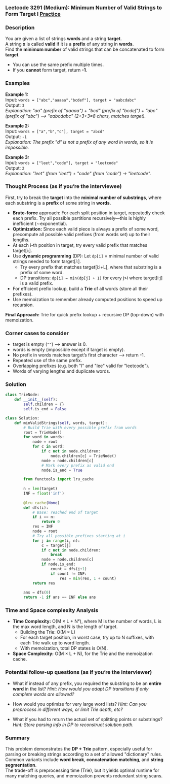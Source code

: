 ### Leetcode 3291 (Medium): Minimum Number of Valid Strings to Form Target I [Practice](https://leetcode.com/problems/minimum-number-of-valid-strings-to-form-target-i)

### Description  
You are given a list of strings **words** and a string **target**.  
A string **x** is called **valid** if it is a **prefix** of any string in **words**.  
Find the **minimum number** of valid strings that can be concatenated to form **target**.  
- You can use the same prefix multiple times.
- If you **cannot** form target, return **-1**.

### Examples  

**Example 1:**  
Input: `words = ["abc","aaaaa","bcdef"], target = "aabcdabc"`  
Output: `3`  
*Explanation: "aa" (prefix of "aaaaa") + "bcd" (prefix of "bcdef") + "abc" (prefix of "abc") ⟶ "aabcdabc" (2+3+3=8 chars, matches target).*

**Example 2:**  
Input: `words = ["a","b","c"], target = "abcd"`  
Output: `-1`  
*Explanation: The prefix "d" is not a prefix of any word in words, so it is impossible.*

**Example 3:**  
Input: `words = ["leet","code"], target = "leetcode"`  
Output: `2`  
*Explanation: "leet" (from "leet") + "code" (from "code") → "leetcode".*

### Thought Process (as if you’re the interviewee)  
First, try to break the **target** into the **minimal number of substrings**, where each substring is a **prefix** of some string in **words**.  
- **Brute-force** approach: For each split position in target, repeatedly check each prefix. Try all possible partitions recursively—this is highly inefficient (∼exponential).
- **Optimization:** Since each valid piece is always a prefix of some word, precompute all possible valid prefixes (from words set) up to their lengths.
- At each i-th position in target, try every valid prefix that matches target[i:].
- Use **dynamic programming** (DP): Let `dp[i]` = minimal number of valid strings needed to form target[𝑖:].  
  - Try every prefix that matches target[i:i+L], where that substring is a prefix of some word.
  - DP transitions: `dp[i] = min(dp[j] + 1)` for every j>i where target[i:j] is a valid prefix.
- For efficient prefix lookup, build a **Trie** of all words (store all their prefixes).
- Use memoization to remember already computed positions to speed up recursion.

**Final Approach:** Trie for quick prefix lookup + recursive DP (top-down) with memoization.

### Corner cases to consider  
- target is empty (`""`) ⟶ answer is 0.
- words is empty (impossible except if target is empty).
- No prefix in words matches target’s first character ⟶ return -1.
- Repeated use of the same prefix.
- Overlapping prefixes (e.g. both "l" and "lee" valid for "leetcode").
- Words of varying lengths and duplicate words.

### Solution

```python
class TrieNode:
    def __init__(self):
        self.children = {}
        self.is_end = False

class Solution:
    def minValidStrings(self, words, target):
        # Build Trie with every possible prefix from words
        root = TrieNode()
        for word in words:
            node = root
            for c in word:
                if c not in node.children:
                    node.children[c] = TrieNode()
                node = node.children[c]
                # Mark every prefix as valid end
                node.is_end = True

        from functools import lru_cache
        
        n = len(target)
        INF = float('inf')
        
        @lru_cache(None)
        def dfs(i):
            # Base: reached end of target
            if i == n:
                return 0
            res = INF
            node = root
            # Try all possible prefixes starting at i
            for j in range(i, n):
                c = target[j]
                if c not in node.children:
                    break
                node = node.children[c]
                if node.is_end:
                    count = dfs(j+1)
                    if count != INF:
                        res = min(res, 1 + count)
            return res
        
        ans = dfs(0)
        return -1 if ans == INF else ans
```

### Time and Space complexity Analysis  

- **Time Complexity:** O(M × L + N²), where M is the number of words, L is the max word length, and N is the length of target.  
  - Building the Trie: O(M × L)
  - For each target position, in worst case, try up to N suffixes, with each Trie walk up to word length.
  - With memoization, total DP states is O(N).
- **Space Complexity:** O(M × L + N), for the Trie and the memoization cache.

### Potential follow-up questions (as if you’re the interviewer)  

- What if instead of any prefix, you required the substring to be an **entire word** in the list?
  *Hint: How would you adapt DP transitions if only complete words are allowed?*

- How would you optimize for very large word lists?
  *Hint: Can you preprocess in different ways, or limit Trie depth, etc?*

- What if you had to return the actual set of splitting points or substrings?
  *Hint: Store parsing info in DP to reconstruct solution path.*

### Summary
This problem demonstrates the **DP + Trie** pattern, especially useful for parsing or breaking strings according to a set of allowed "dictionary" rules.  
Common variants include **word break**, **concatenation matching**, and **string segmentation**.  
The trade-off is preprocessing time (Trie), but it yields optimal runtime for many matching queries, and memoization prevents redundant string scans.